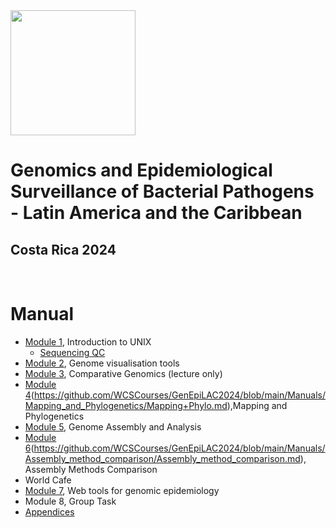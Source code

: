 <img src="https://coursesandconferences.wellcomeconnectingscience.org/wp-content/themes/wcc_courses_and_conferences/dist/assets/svg/logo.svg" width="200" height="200">

# Genomics and Epidemiological Surveillance of Bacterial Pathogens - Latin America and the Caribbean
## Costa Rica 2024

<br>

# Manual

- [Module 1](), Introduction to UNIX
  - [Sequencing QC]()
- [Module 2](), Genome visualisation tools
- [Module 3](), Comparative Genomics (lecture only)
- [Module 4]()(https://github.com/WCSCourses/GenEpiLAC2024/blob/main/Manuals/Mapping_and_Phylogenetics/Mapping+Phylo.md),Mapping and Phylogenetics
- [Module 5](), Genome Assembly and Analysis
- [Module 6]()(https://github.com/WCSCourses/GenEpiLAC2024/blob/main/Manuals/Assembly_method_comparison/Assembly_method_comparison.md), Assembly Methods Comparison
- World Cafe
- [Module 7](), Web tools for genomic epidemiology
- Module 8, Group Task
- [Appendices]()
